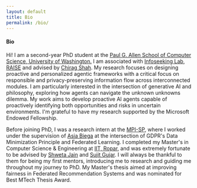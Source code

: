 ```yaml
---
layout: default
title: Bio
permalink: /bio/
---
```


<div class="docs-section" id="bio">
  <h4>Bio</h4>
  <p>
  Hi! I am a second-year PhD student at the <a href="https://www.cs.washington.edu/" target="_blank">Paul G. Allen School of Computer Science, University of Washington.</a> I am associated with 
  <a href="https://infoseeking.org/people.php" target="_blank">Infoseeking Lab</a>, <a href="https://www.raise.uw.edu/" target="_blank">RAISE</a> and advised by <a href="https://chiragshah.org/" target="_blank">Chirag Shah</a>.
  My research focuses on designing proactive and personalized agentic frameworks with a critical focus on responsible and privacy-preserving information flow across interconnected modules. 
  I am particularly interested in the intersection of generative AI and philosophy, exploring how agents can navigate the unknown unknowns dilemma. My work aims to develop proactive AI agents 
  capable of proactively identifying both opportunities and risks in uncertain environments. I'm grateful to have my research supported by the Microsoft Endowed Fellowship.
  </p>

  <p>
  Before joining PhD, I was a research intern at the <a href="https://www.mpi-sp.org/">MPI-SP</a>, where I worked under the supervision of <a href="https://asiabiega.github.io/">Asia Biega</a> at the intersection of GDPR's 
  Data Minimization Principle and Federated Learning. I completed my Master's in Computer Science & Engineering at <a href="https://cse.iitrpr.ac.in/">IIT, Ropar</a>, and was extremely fortunate to be advised by 
  <a href="https://sites.google.com/site/shwetajainiisc/home">Shweta Jain</a> and <a href="https://www.iiit.ac.in/people/faculty/sujit.g/">Sujit Gujar</a>. 
  I will always be thankful to them for being my first mentors, introducing me to research and guiding me throughout my journey to PhD. My Master's thesis aimed at improving fairness in Federated Recommendation Systems and was nominated for Best MTech Thesis Award. 
  </p> 
</div>
